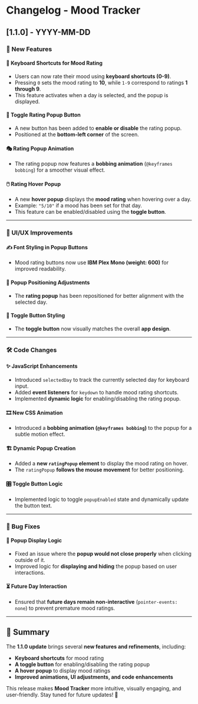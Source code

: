 # Changelog - Mood Tracker  

## [1.1.0] - YYYY-MM-DD  
### 🚀 New Features  
#### 🎹 Keyboard Shortcuts for Mood Rating  
- Users can now rate their mood using **keyboard shortcuts (0-9)**.  
- Pressing `0` sets the mood rating to **10**, while `1-9` correspond to ratings **1 through 9**.  
- This feature activates when a day is selected, and the popup is displayed.  

#### 🔘 Toggle Rating Popup Button  
- A new button has been added to **enable or disable** the rating popup.  
- Positioned at the **bottom-left corner** of the screen.  

#### 🎭 Rating Popup Animation  
- The rating popup now features a **bobbing animation** (`@keyframes bobbing`) for a smoother visual effect.  

#### 🖱️ Rating Hover Popup  
- A new **hover popup** displays the **mood rating** when hovering over a day.  
- Example: `"5/10"` if a mood has been set for that day.  
- This feature can be enabled/disabled using the **toggle button**.  

---

### 🎨 UI/UX Improvements  
#### ✍️ Font Styling in Popup Buttons  
- Mood rating buttons now use **IBM Plex Mono (weight: 600)** for improved readability.  

#### 📍 Popup Positioning Adjustments  
- The **rating popup** has been repositioned for better alignment with the selected day.  

#### 🎨 Toggle Button Styling  
- The **toggle button** now visually matches the overall **app design**.  

---

### 🛠️ Code Changes  
#### ✨ JavaScript Enhancements  
- Introduced `selectedDay` to track the currently selected day for keyboard input.  
- Added **event listeners** for `keydown` to handle mood rating shortcuts.  
- Implemented **dynamic logic** for enabling/disabling the rating popup.  

#### 🎞️ New CSS Animation  
- Introduced a **bobbing animation (`@keyframes bobbing`)** to the popup for a subtle motion effect.  

#### 🏗️ Dynamic Popup Creation  
- Added a **new `ratingPopup` element** to display the mood rating on hover.  
- The `ratingPopup` **follows the mouse movement** for better positioning.  

#### 🎛️ Toggle Button Logic  
- Implemented logic to toggle `popupEnabled` state and dynamically update the button text.  

---

### 🐛 Bug Fixes  
#### 🏁 Popup Display Logic  
- Fixed an issue where the **popup would not close properly** when clicking outside of it.  
- Improved logic for **displaying and hiding** the popup based on user interactions.  

#### ⏳ Future Day Interaction  
- Ensured that **future days remain non-interactive** (`pointer-events: none`) to prevent premature mood ratings.  

---

## 📌 Summary  
The **1.1.0 update** brings several **new features and refinements**, including:  
- **Keyboard shortcuts** for mood rating  
- **A toggle button** for enabling/disabling the rating popup  
- **A hover popup** to display mood ratings  
- **Improved animations, UI adjustments, and code enhancements**  

This release makes **Mood Tracker** more intuitive, visually engaging, and user-friendly. Stay tuned for future updates! 🚀  
